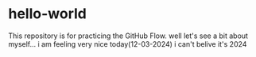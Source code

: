 # hello-world
This repository is for practicing the GitHub Flow.
well let's see a bit about myself...
i am feeling very nice today(12-03-2024)
i can't belive it's 2024
